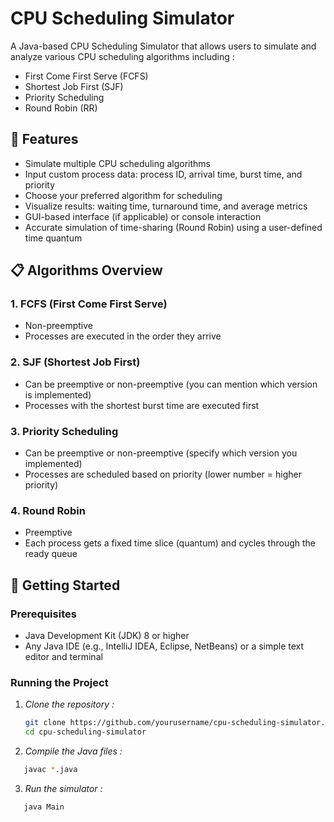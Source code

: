 # CPU Scheduling Simulator

A Java-based CPU Scheduling Simulator that allows users to simulate and analyze various CPU scheduling algorithms including :

   - First Come First Serve (FCFS)
   - Shortest Job First (SJF)
   - Priority Scheduling
   - Round Robin (RR)

## 🧠 Features

- Simulate multiple CPU scheduling algorithms
- Input custom process data: process ID, arrival time, burst time, and priority
- Choose your preferred algorithm for scheduling
- Visualize results: waiting time, turnaround time, and average metrics
- GUI-based interface (if applicable) or console interaction
- Accurate simulation of time-sharing (Round Robin) using a user-defined time quantum

## 📋 Algorithms Overview

### 1. FCFS (First Come First Serve)
- Non-preemptive
- Processes are executed in the order they arrive

### 2. SJF (Shortest Job First)
- Can be preemptive or non-preemptive (you can mention which version is implemented)
- Processes with the shortest burst time are executed first

### 3. Priority Scheduling
- Can be preemptive or non-preemptive (specify which version you implemented)
- Processes are scheduled based on priority (lower number = higher priority)

### 4. Round Robin
- Preemptive
- Each process gets a fixed time slice (quantum) and cycles through the ready queue

## 🚀 Getting Started

### Prerequisites

- Java Development Kit (JDK) 8 or higher
- Any Java IDE (e.g., IntelliJ IDEA, Eclipse, NetBeans) or a simple text editor and terminal

### Running the Project

1. *Clone the repository :*
   ```bash
   git clone https://github.com/yourusername/cpu-scheduling-simulator.git
   cd cpu-scheduling-simulator
   ```
2. *Compile the Java files :*
  ```bash
     javac *.java
  ```
3. *Run the simulator :*
  ```
     java Main
  ```

